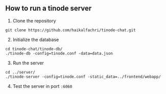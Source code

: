 ## How to run a tinode server

1. Clone the repository
```
git clone https://github.com/haikalfachri/tinode-chat.git
```

2. Initialize the database
```
cd tinode-chat/tinode-db/
./tinode-db -config=tinode.conf -data=data.json
```

3. Run the server
```
cd ../server/
./tinode-server -config=tinode.conf -static_data=../frontend/webapp/
```

4. Test the server in port `:6060`